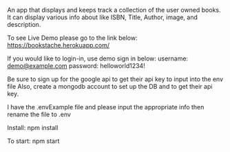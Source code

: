 An app that displays and keeps track a collection of the user owned books. It can display various info about like ISBN, Title, Author, image, and description. 

To see Live Demo please go to the link below:
https://bookstache.herokuapp.com/

If you would like to login-in, use demo sign in below:
username: demo@example.com
password: helloworld1234!


Be sure to sign up for the google api to get their api key to input into the env file
Also, create a mongodb account to set up the DB and to get their api key.

I have the .envExample file and please input the appropriate info then rename the file to .env

Install:
npm install

To start:
npm start

